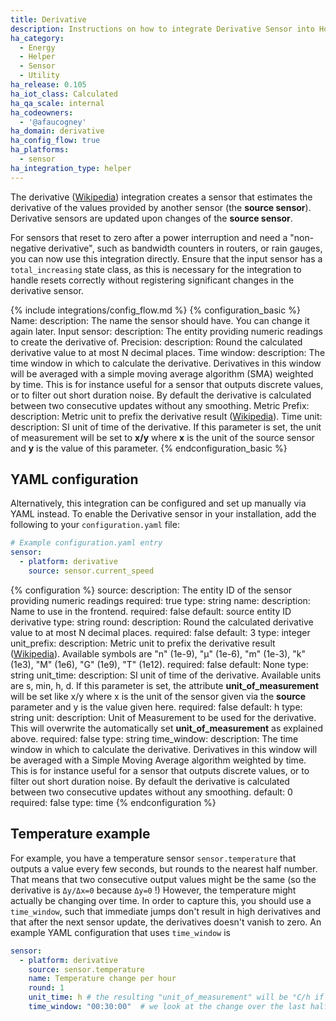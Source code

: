 ```yaml
---
title: Derivative
description: Instructions on how to integrate Derivative Sensor into Home Assistant.
ha_category:
  - Energy
  - Helper
  - Sensor
  - Utility
ha_release: 0.105
ha_iot_class: Calculated
ha_qa_scale: internal
ha_codeowners:
  - '@afaucogney'
ha_domain: derivative
ha_config_flow: true
ha_platforms:
  - sensor
ha_integration_type: helper
---
```


The derivative ([Wikipedia](https://en.wikipedia.org/wiki/Derivative)) integration creates a sensor that estimates the derivative of the
values provided by another sensor (the **source sensor**). Derivative sensors are updated upon changes of the **source sensor**.

For sensors that reset to zero after a power interruption and need a "non-negative derivative", such as bandwidth counters in routers, or rain gauges, you can now use this integration directly. Ensure that the input sensor has a `total_increasing` state class, as this is necessary for the integration to handle resets correctly without registering significant changes in the derivative sensor.

{% include integrations/config_flow.md %}
{% configuration_basic %}
Name:
  description: The name the sensor should have. You can change it again later.
Input sensor:
  description: The entity providing numeric readings to create the derivative of.
Precision:
  description: Round the calculated derivative value to at most N decimal places.
Time window:
  description: The time window in which to calculate the derivative. Derivatives in this window will be averaged with a simple moving average algorithm (SMA) weighted by time. This is for instance useful for a sensor that outputs discrete values, or to filter out short duration noise. By default the derivative is calculated between two consecutive updates without any smoothing.
Metric Prefix:
  description: Metric unit to prefix the derivative result ([Wikipedia](https://en.wikipedia.org/wiki/Unit_prefix)).
Time unit:
  description: SI unit of time of the derivative. If this parameter is set, the unit of measurement will be set to **x/y** where **x** is the unit of the source sensor and **y** is the value of this parameter.
{% endconfiguration_basic %}

## YAML configuration

Alternatively, this integration can be configured and set up manually via YAML
instead. To enable the Derivative sensor in your installation, add the
following to your `configuration.yaml` file:

```yaml
# Example configuration.yaml entry
sensor:
  - platform: derivative
    source: sensor.current_speed
```

{% configuration %}
source:
  description: The entity ID of the sensor providing numeric readings
  required: true
  type: string
name:
  description: Name to use in the frontend.
  required: false
  default: source entity ID derivative
  type: string
round:
  description: Round the calculated derivative value to at most N decimal places.
  required: false
  default: 3
  type: integer
unit_prefix:
  description: Metric unit to prefix the derivative result ([Wikipedia](https://en.wikipedia.org/wiki/Unit_prefix)). Available symbols are "n" (1e-9), "µ" (1e-6), "m" (1e-3), "k" (1e3), "M" (1e6), "G" (1e9), "T" (1e12).
  required: false
  default: None
  type: string
unit_time:
  description: SI unit of time of the derivative. Available units are s, min, h, d. If this parameter is set, the attribute **unit_of_measurement** will be set like x/y where x is the unit of the sensor given via the **source** parameter and y is the value given here.
  required: false
  default: h
  type: string
unit:
  description: Unit of Measurement to be used for the derivative. This will overwrite the automatically set **unit_of_measurement** as explained above.
  required: false
  type: string
time_window:
  description: The time window in which to calculate the derivative. Derivatives in this window will be averaged with a Simple Moving Average algorithm weighted by time. This is for instance useful for a sensor that outputs discrete values, or to filter out short duration noise. By default the derivative is calculated between two consecutive updates without any smoothing.
  default: 0
  required: false
  type: time
{% endconfiguration %}

## Temperature example

For example, you have a temperature sensor `sensor.temperature` that outputs a value every few seconds, but rounds to the nearest half number.
That means that two consecutive output values might be the same (so the derivative is `Δy/Δx=0` because `Δy=0` !)
However, the temperature might actually be changing over time.
In order to capture this, you should use a `time_window`, such that immediate jumps don't result in high derivatives and that after the next sensor update, the derivatives doesn't vanish to zero.
An example YAML configuration that uses `time_window` is

```yaml
sensor:
  - platform: derivative
    source: sensor.temperature
    name: Temperature change per hour
    round: 1
    unit_time: h # the resulting "unit_of_measurement" will be °C/h if the sensor.temperate has set °C as its unit
    time_window: "00:30:00"  # we look at the change over the last half hour
```
